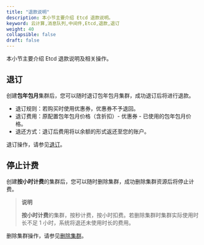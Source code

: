 ```yaml
---
title: "退款说明"
description: 本小节主要介绍 Etcd 退款说明。 
keyword: 云计算,消息队列,中间件,Etcd,退款,退订
weight: 40
collapsible: false
draft: false
---
```


本小节主要介绍 Etcd 退款说明及相关操作。

## 退订

创建**包年包月**集群后，您可以随时退订包年包月集群，成功退订后将进行退款。

- 退订规则：若购买时使用优惠券，优惠券不予退回。
- 退订费用：原配置包年包月价格（含折扣）- 优惠券 - 已使用的包年包月价格。
- 退还方式：退订后费用将以余额的形式返还至您的账户。

退订操作，请参见[退订](../../manual/mgt_cluster/unsubscribe)。

## 停止计费

创建**按小时计费**的集群后，您可以随时删除集群，成功删除集群资源后将停止计费。

> **说明**
> 
> **按小时计费**的集群，按秒计费，按小时扣费。若删除集群时集群实际使用时长不足 1 小时，系统将退还未使用时长的费用。

删除集群操作，请参见[删除集群](../../manual/mgt_cluster/delete_cluster)。



